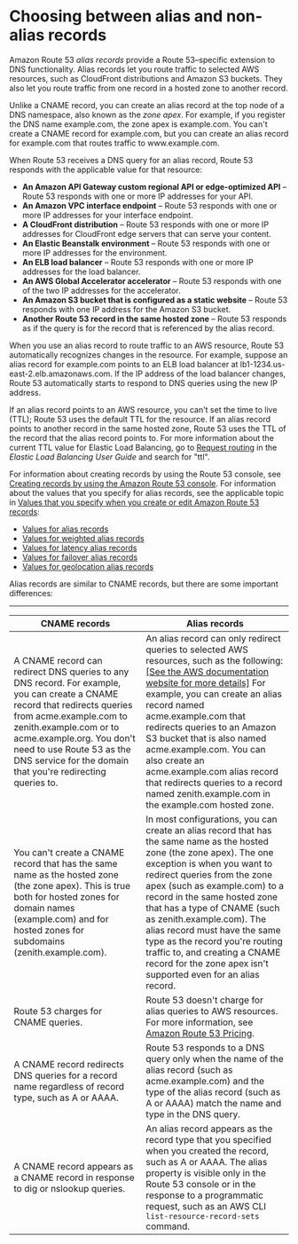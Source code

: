 # Choosing between alias and non\-alias records<a name="resource-record-sets-choosing-alias-non-alias"></a>

Amazon Route 53 *alias records* provide a Route 53–specific extension to DNS functionality\. Alias records let you route traffic to selected AWS resources, such as CloudFront distributions and Amazon S3 buckets\. They also let you route traffic from one record in a hosted zone to another record\. 

Unlike a CNAME record, you can create an alias record at the top node of a DNS namespace, also known as the *zone apex*\. For example, if you register the DNS name example\.com, the zone apex is example\.com\. You can't create a CNAME record for example\.com, but you can create an alias record for example\.com that routes traffic to www\.example\.com\.

When Route 53 receives a DNS query for an alias record, Route 53 responds with the applicable value for that resource:
+ **An Amazon API Gateway custom regional API or edge\-optimized API** – Route 53 responds with one or more IP addresses for your API\.
+ **An Amazon VPC interface endpoint** – Route 53 responds with one or more IP addresses for your interface endpoint\.
+ **A CloudFront distribution** – Route 53 responds with one or more IP addresses for CloudFront edge servers that can serve your content\.
+ **An Elastic Beanstalk environment** – Route 53 responds with one or more IP addresses for the environment\.
+ **An ELB load balancer** – Route 53 responds with one or more IP addresses for the load balancer\. 
+ **An AWS Global Accelerator accelerator** – Route 53 responds with one of the two IP addresses for the accelerator\. 
+ **An Amazon S3 bucket that is configured as a static website** – Route 53 responds with one IP address for the Amazon S3 bucket\.
+ **Another Route 53 record in the same hosted zone** – Route 53 responds as if the query is for the record that is referenced by the alias record\.

When you use an alias record to route traffic to an AWS resource, Route 53 automatically recognizes changes in the resource\. For example, suppose an alias record for example\.com points to an ELB load balancer at lb1\-1234\.us\-east\-2\.elb\.amazonaws\.com\. If the IP address of the load balancer changes, Route 53 automatically starts to respond to DNS queries using the new IP address\.

If an alias record points to an AWS resource, you can't set the time to live \(TTL\); Route 53 uses the default TTL for the resource\. If an alias record points to another record in the same hosted zone, Route 53 uses the TTL of the record that the alias record points to\. For more information about the current TTL value for Elastic Load Balancing, go to [Request routing](https://docs.aws.amazon.com/elasticloadbalancing/latest/userguide/how-elastic-load-balancing-works.html#request-routing) in the *Elastic Load Balancing User Guide* and search for "ttl"\.

For information about creating records by using the Route 53 console, see [Creating records by using the Amazon Route 53 console](resource-record-sets-creating.md)\. For information about the values that you specify for alias records, see the applicable topic in [Values that you specify when you create or edit Amazon Route 53 records](resource-record-sets-values.md):
+ [Values for alias records](resource-record-sets-values-alias.md)
+ [Values for weighted alias records](resource-record-sets-values-weighted-alias.md)
+ [Values for latency alias records](resource-record-sets-values-latency-alias.md)
+ [Values for failover alias records](resource-record-sets-values-failover-alias.md)
+ [Values for geolocation alias records](resource-record-sets-values-geo-alias.md)

Alias records are similar to CNAME records, but there are some important differences:


****  

| CNAME records | Alias records | 
| --- | --- | 
| A CNAME record can redirect DNS queries to any DNS record\. For example, you can create a CNAME record that redirects queries from acme\.example\.com to zenith\.example\.com or to acme\.example\.org\. You don't need to use Route 53 as the DNS service for the domain that you're redirecting queries to\. | An alias record can only redirect queries to selected AWS resources, such as the following: [\[See the AWS documentation website for more details\]](http://docs.aws.amazon.com/Route53/latest/DeveloperGuide/resource-record-sets-choosing-alias-non-alias.html) For example, you can create an alias record named acme\.example\.com that redirects queries to an Amazon S3 bucket that is also named acme\.example\.com\. You can also create an acme\.example\.com alias record that redirects queries to a record named zenith\.example\.com in the example\.com hosted zone\. | 
| You can't create a CNAME record that has the same name as the hosted zone \(the zone apex\)\. This is true both for hosted zones for domain names \(example\.com\) and for hosted zones for subdomains \(zenith\.example\.com\)\.  | In most configurations, you can create an alias record that has the same name as the hosted zone \(the zone apex\)\. The one exception is when you want to redirect queries from the zone apex \(such as example\.com\) to a record in the same hosted zone that has a type of CNAME \(such as zenith\.example\.com\)\. The alias record must have the same type as the record you're routing traffic to, and creating a CNAME record for the zone apex isn't supported even for an alias record\.  | 
| Route 53 charges for CNAME queries\. | Route 53 doesn't charge for alias queries to AWS resources\. For more information, see [Amazon Route 53 Pricing](https://aws.amazon.com/route53/pricing/)\. | 
| A CNAME record redirects DNS queries for a record name regardless of record type, such as A or AAAA\. | Route 53 responds to a DNS query only when the name of the alias record \(such as acme\.example\.com\) and the type of the alias record \(such as A or AAAA\) match the name and type in the DNS query\. | 
| A CNAME record appears as a CNAME record in response to dig or nslookup queries\. | An alias record appears as the record type that you specified when you created the record, such as A or AAAA\. The alias property is visible only in the Route 53 console or in the response to a programmatic request, such as an AWS CLI `list-resource-record-sets` command\. | 